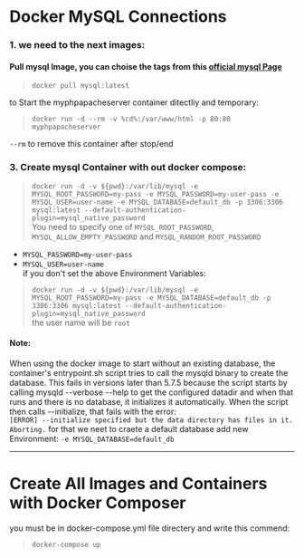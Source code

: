 # Docker MySQL Connections

### 1. we need to the next images:

#### Pull mysql Image, you can choise the tags from this [official mysql Page](https://hub.docker.com/_/mysql)
>  `docker pull mysql:latest`

to Start the myphpapacheserver container ditectliy and temporary:
>  `docker run -d --rm -v %cd%:/var/www/html -p 80:80 myphpapacheserver `

`--rm` to remove this container after stop/end


### 3. Create mysql Container with out docker compose:
>  `docker run -d -v ${pwd}:/var/lib/mysql -e MYSQL_ROOT_PASSWORD=my-pass -e MYSQL_PASSWORD=my-user-pass -e MYSQL_USER=user-name -e MYSQL_DATABASE=default_db -p 3306:3306 mysql:latest --default-authentication-plugin=mysql_native_password `\
You need to specify one of `MYSQL_ROOT_PASSWORD`, `MYSQL_ALLOW_EMPTY_PASSWORD` and `MYSQL_RANDOM_ROOT_PASSWORD`
*  ``MYSQL_PASSWORD=my-user-pass`` 
*  ``MYSQL_USER=user-name``\
if you don't set the above Environment Variables:
>  `docker run -d -v ${pwd}:/var/lib/mysql -e MYSQL_ROOT_PASSWORD=my-pass -e MYSQL_DATABASE=default_db -p 3306:3306 mysql:latest --default-authentication-plugin=mysql_native_password `\
the user name will be ``root``

#### Note:
When using the docker image to start without an existing database, the container's entrypoint.sh script tries to call the mysqld binary to create the database. This fails in versions later than 5.7.5 because the script starts by calling mysqld --verbose --help to get the configured datadir and when that runs and there is no database, it initializes it automatically.
When the script then calls --initialize, that fails with the error:\
``[ERROR] --initialize specified but the data directory has files in it. Aborting.``
for that we neet to craete a default database
add new Environment: ``-e MYSQL_DATABASE=default_db``

___

# Create All Images and Containers with Docker Composer
you must be in docker-compose.yml file directery and write this commend:
>  `docker-compose up`

